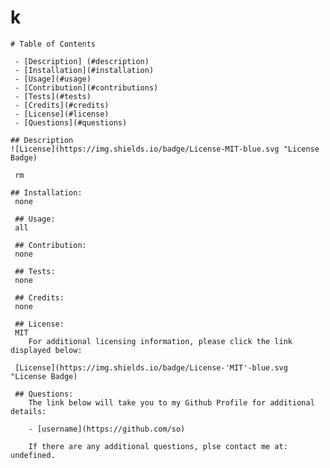# k

    # Table of Contents

     - [Description] (#description)
     - [Installation](#installation)
     - [Usage](#usage)
     - [Contribution](#contributions)
     - [Tests](#tests)
     - [Credits](#credits)
     - [License](#license)
     - [Questions](#questions)

    ## Description
    ![License](https://img.shields.io/badge/License-MIT-blue.svg "License Badge)

     rm

    ## Installation:
     none

     ## Usage:
     all

     ## Contribution:
     none

     ## Tests:
     none

     ## Credits:
     none
     
     ## License:
     MIT
        For additional licensing information, please click the link displayed below:

     [License](https://img.shields.io/badge/License-'MIT'-blue.svg "License Badge)

     ## Questions:
        The link below will take you to my Github Profile for additional details:

        - [username](https://github.com/so)

        If there are any additional questions, plse contact me at:  undefined.
    